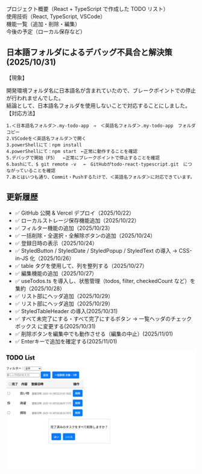 プロジェクト概要（React + TypeScript で作成した TODO リスト）<br>
使用技術（React, TypeScript, VSCode）<br>
機能一覧（追加・削除・編集）<br>
今後の予定（ローカル保存など）<br>

## 日本語フォルダによるデバッグ不具合と解決策(2025/10/31)

【現象】

   開発環境フォルダ名に日本語名が含まれていたので、ブレークポイントでの停止が行われませんでした。  
   結論として、日本語名フォルダを使用しないことで対応することにしました。  
【対応方法】

    1.＜日本語名フォルダ＞.my-todo-app　→　＜英語名フォルダ＞.my-todo-app　フォルダコピー  
    2.VSCodeを＜英語名フォルダ＞で開く  
    3.powerShellにて：npm install　  
    4.powerShellにて：npm start　←正常に動作することを確認  
    5.デバッグで開始（F5）  ←正常にブレークポイントで停止することを確認  
    6.bashにて、$ git remote -v 　←　GitHubがtodo-react-typescript.git　につながっていることを確認  
    7.あとはいつも通り、Commit・Pushするたけで、＜英語名フォルダ＞に対応できています。  

## 更新履歴

- ✅ GitHub 公開 & Vercel デプロイ（2025/10/22）
- ✅ ローカルストレージ保存機能追加（2025/10/22）
- ✅ フィルター機能の追加（2025/10/23）
- ✅ 一括削除・全選択・全解除ボタンの追加（2025/10/24）
- ✅ 登録日時の表示（2025/10/24）
- ✅ StyledButton / StyledDate / StyledPopup / StyledText の導入 → CSS-in-JS 化（2025/10/26）
- ✅ table タグを使用して、列を整列する（2025/10/27）
- ✅ 編集機能の追加（2025/10/27）
- ✅ useTodos.ts を導入し、状態管理（todos, filter, checkedCount など）を集約（2025/10/28）
- ✅ リスト部にヘッダ追加（2025/10/29）
- ✅ リスト部にヘッダ追加（2025/10/29）
- ✅ StyledTableHeader の導入(2025/10/31)
- ✅ すべて未完了にする・すべて完了にするボタン → 一覧ヘッダのチェックボックス に変更する(2025/10/31)
- ✅ 削除ボタンを編集中でも動作させる（編集の中止）(2025/11/01)
- ✅ Enterキーで追加を確定する(2025/11/01)


![代替テキスト](public/image.png)

